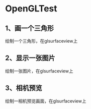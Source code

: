 # OpenGLTest
## 1、画一个三角形
绘制一个三角形，在glsurfaceview上

## 2、显示一张图片
绘制一张图片，在glsurfaceview上


## 3、相机预览
绘制一相机预览画面，在glsurfaceview上

